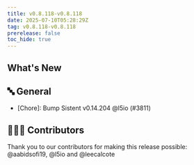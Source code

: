 ```yaml
---
title: v0.8.118-v0.8.118
date: 2025-07-10T05:28:29Z
tag: v0.8.118-v0.8.118
prerelease: false
toc_hide: true
---
```


## What's New
## 🔤 General
- [Chore]: Bump Sistent v0.14.204 @l5io (#3811)

## 👨🏽‍💻 Contributors

Thank you to our contributors for making this release possible:
@aabidsofi19, @l5io and @leecalcote
